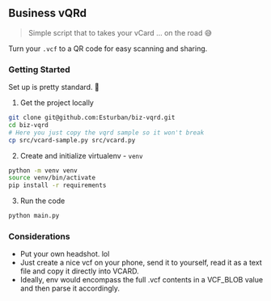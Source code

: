## Business vQRd  

> Simple script that to takes your vCard ... on the road 😅

Turn your `.vcf` to a QR code for easy scanning and sharing.  

### Getting Started

Set up is pretty standard. 🐣

1.  Get the project locally
```bash
git clone git@github.com:Esturban/biz-vqrd.git 
cd biz-vqrd
# Here you just copy the vqrd sample so it won't break
cp src/vcard-sample.py src/vcard.py
```

2. Create and initialize virtualenv - `venv`
```bash
python -m venv venv
source venv/bin/activate
pip install -r requirements
```

3. Run the code 

```bash
python main.py
```


### Considerations 

- Put your own headshot. lol
- Just create a nice vcf on your phone, send it to yourself, read it as a text file and copy it directly into VCARD.
- Ideally, env would encompass the full .vcf contents in a VCF_BLOB value and then parse it accordingly.
